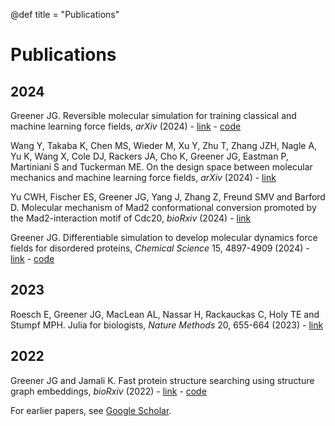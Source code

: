 @def title = "Publications"

# Publications

## 2024

Greener JG. Reversible molecular simulation for training classical and machine learning force fields, *arXiv* (2024) - [link](https://arxiv.org/abs/2412.04374) - [code](https://github.com/greener-group/rev-sim)

Wang Y, Takaba K, Chen MS, Wieder M, Xu Y, Zhu T, Zhang JZH, Nagle A, Yu K, Wang X, Cole DJ, Rackers JA, Cho K, Greener JG, Eastman P, Martiniani S and Tuckerman ME. On the design space between molecular mechanics and machine learning force fields, *arXiv* (2024) - [link](https://arxiv.org/abs/2409.01931)

Yu CWH, Fischer ES, Greener JG, Yang J, Zhang Z, Freund SMV and Barford D. Molecular mechanism of Mad2 conformational conversion promoted by the Mad2-interaction motif of Cdc20, *bioRxiv* (2024) - [link](https://www.biorxiv.org/content/10.1101/2024.03.03.583158)

Greener JG. Differentiable simulation to develop molecular dynamics force fields for disordered proteins, *Chemical Science* 15, 4897-4909 (2024) - [link](https://pubs.rsc.org/en/content/articlelanding/2024/sc/d3sc05230c) - [code](https://github.com/greener-group/GB99dms)

## 2023

Roesch E, Greener JG, MacLean AL, Nassar H, Rackauckas C, Holy TE and Stumpf MPH. Julia for biologists, *Nature Methods* 20, 655-664 (2023) - [link](https://www.nature.com/articles/s41592-023-01832-z)

## 2022

Greener JG and Jamali K. Fast protein structure searching using structure graph embeddings, *bioRxiv* (2022) - [link](https://www.biorxiv.org/content/10.1101/2022.11.28.518224) - [code](https://github.com/greener-group/progres)

For earlier papers, see [Google Scholar](https://scholar.google.co.uk/citations?view_op=list_works&hl=en&user=IG6H3tIAAAAJ).
